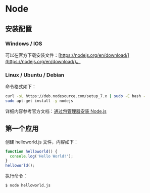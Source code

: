 # Node

## 安装配置

### Windows / IOS

可以在官方下载安装文件：[https://nodejs.org/en/download/](https://nodejs.org/en/download/)。

### Linux / Ubuntu / Debian

命令格式如下：

```sh
curl -sL https://deb.nodesource.com/setup_7.x | sudo -E bash -
sudo apt-get install -y nodejs
```

详细内容参考官方文档：[通过包管理器安装 Node.js](https://nodejs.org/en/download/package-manager/)

## 第一个应用

创建 helloworld.js 文件，内容如下：

```js
function helloworld() {
  console.log('Hello World!');
}
helloworld();
```

执行命令：

```sh
$ node helloworld.js
```